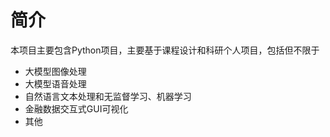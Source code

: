 # 简介

本项目主要包含Python项目，主要基于课程设计和科研个人项目，包括但不限于
 - 大模型图像处理
 - 大模型语音处理
 - 自然语言文本处理和无监督学习、机器学习
 - 金融数据交互式GUI可视化
 - 其他

